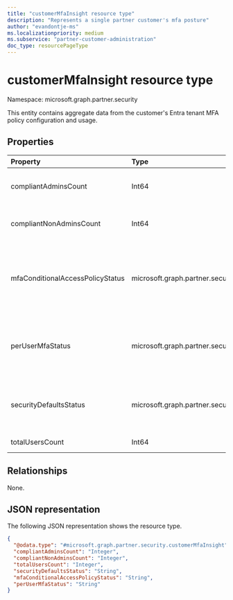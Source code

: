 ```yaml
---
title: "customerMfaInsight resource type"
description: "Represents a single partner customer's mfa posture"
author: "evandontje-ms"
ms.localizationpriority: medium
ms.subservice: "partner-customer-administration"
doc_type: resourcePageType
---
```


# customerMfaInsight resource type

Namespace: microsoft.graph.partner.security

This entity contains aggregate data from the customer's Entra tenant MFA policy configuration and usage. 

## Properties
|Property|Type|Description|
|:---|:---|:---|
|compliantAdminsCount|Int64|The number of admins that are compliant with the MFA requirements|
|compliantNonAdminsCount|Int64|The number of users that are compliant with the MFA requirements|
|mfaConditionalAccessPolicyStatus|microsoft.graph.partner.security.policyStatus|The status of conditional access policies to require MFA in the tenant. The possible values are: `enabled`, `disabled`, `unknownFutureValue`.|
|perUserMfaStatus|microsoft.graph.partner.security.policyStatus|The status of per-user mfa to require MFA in the tenant. The possible values are: `enabled`, `disabled`, `unknownFutureValue`.|
|securityDefaultsStatus|microsoft.graph.partner.security.policyStatus|The status of security defaults in the tenant. The possible values are: `enabled`, `disabled`, `unknownFutureValue`.|
|totalUsersCount|Int64|The total number of users in the tenant|

## Relationships
None.

## JSON representation
The following JSON representation shows the resource type.
<!-- {
  "blockType": "resource",
  "@odata.type": "microsoft.graph.partner.security.customerMfaInsight"
}
-->
``` json
{
  "@odata.type": "#microsoft.graph.partner.security.customerMfaInsight",
  "compliantAdminsCount": "Integer",
  "compliantNonAdminsCount": "Integer",
  "totalUsersCount": "Integer",
  "securityDefaultsStatus": "String",
  "mfaConditionalAccessPolicyStatus": "String",
  "perUserMfaStatus": "String"
}
```

